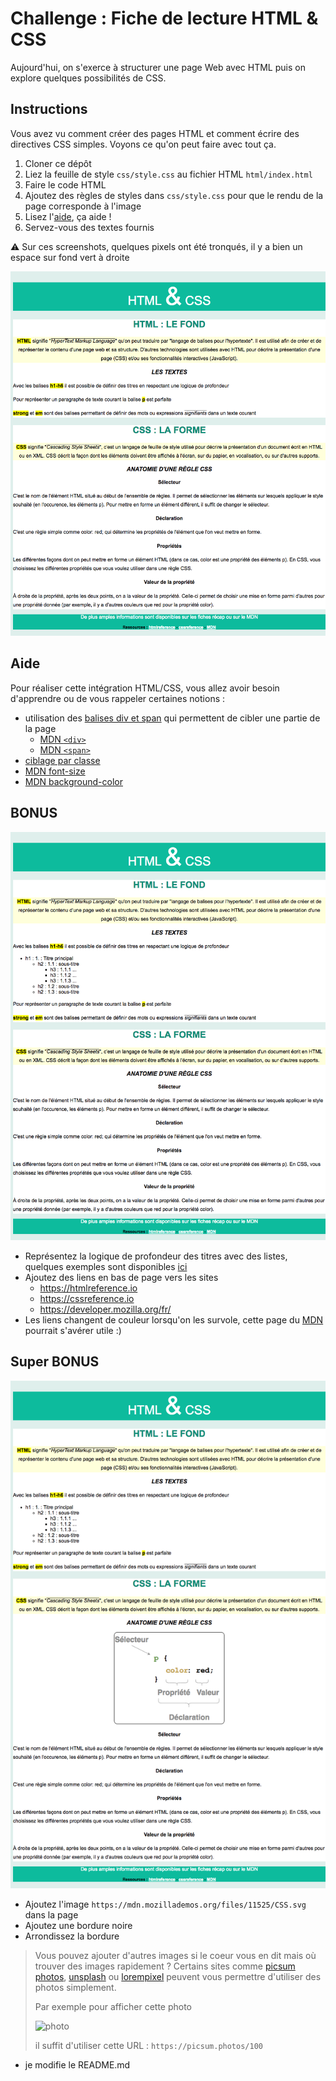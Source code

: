 # Challenge : Fiche de lecture HTML & CSS

Aujourd'hui, on s'exerce à structurer une page Web avec HTML puis on explore quelques possibilités de CSS.

## Instructions

Vous avez vu comment créer des pages HTML et comment écrire des directives CSS simples. Voyons ce qu'on peut faire avec tout ça.

1. Cloner ce dépôt
2. Liez la feuille de style `css/style.css` au fichier HTML `html/index.html`
3. Faire le code HTML
4. Ajoutez des règles de styles dans `css/style.css` pour que le rendu de la page corresponde à l'image
5. Lisez l'[aide](#aide), ça aide !
6. Servez-vous des textes fournis

:warning: Sur ces screenshots, quelques pixels ont été tronqués, il y a bien un espace sur fond vert à droite

![resultat](resultat.png)

## Aide

Pour réaliser cette intégration HTML/CSS, vous allez avoir besoin d'apprendre ou de vous rappeler certaines notions :

- utilisation des [balises div et span](https://www.pierre-giraud.com/html-css-apprendre-coder-cours/div-span/) qui permettent de cibler une partie de la page
  - [MDN `<div>`](https://developer.mozilla.org/fr/docs/Web/HTML/Element/div)
  - [MDN `<span>`](https://developer.mozilla.org/fr/docs/Web/HTML/Element/span)
- [ciblage par classe](https://developer.mozilla.org/fr/docs/Web/CSS/S%C3%A9lecteurs_de_classe#:~:text=L'attribut%20class%20est%20une,que%20l'%C3%A9l%C3%A9ment%20soit%20cibl%C3%A9.)
- [MDN font-size](https://developer.mozilla.org/fr/docs/Web/CSS/font-size)
- [MDN background-color](https://developer.mozilla.org/fr/docs/Web/CSS/background-color)

## BONUS

![resultat super bonus](resultat-bonus.png)

- Représentez la logique de profondeur des titres avec des listes, quelques exemples sont disponibles [ici](https://developer.mozilla.org/fr/docs/Web/HTML/Element/ul)
- Ajoutez des liens en bas de page vers les sites
  - https://htmlreference.io
  - https://cssreference.io
  - https://developer.mozilla.org/fr/
- Les liens changent de couleur lorsqu'on les survole, cette page du [MDN](https://developer.mozilla.org/fr/docs/Web/CSS/:hover) pourrait s'avérer utile :)


## Super BONUS

![resultat super bonus](resultat-super-bonus.png)

- Ajoutez l'image `https://mdn.mozillademos.org/files/11525/CSS.svg` dans la page
- Ajoutez une bordure noire
- Arrondissez la bordure


> Vous pouvez ajouter d'autres images si le coeur vous en dit mais où trouver des images rapidement ? Certains sites comme [picsum photos](https://picsum.photos/), [unsplash](https://source.unsplash.com/) ou [lorempixel](http://lorempixel.com/) peuvent vous permettre d'utiliser des photos simplement.
>
> Par exemple pour afficher cette photo
>
> ![photo](https://picsum.photos/100)
>
> il suffit d'utiliser cette URL : `https://picsum.photos/100`

- je modifie le README.md
